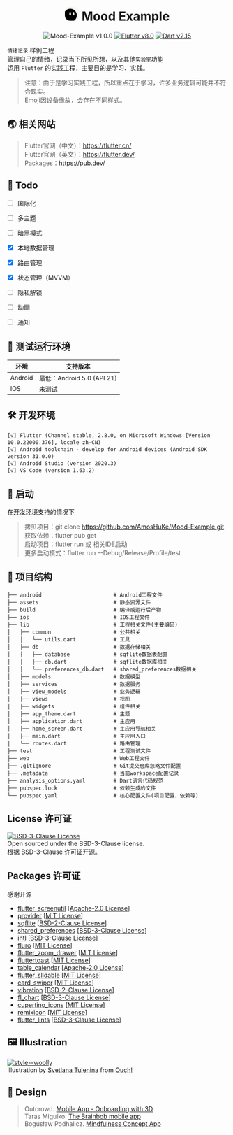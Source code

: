 <h1 align="center"> 
<img src="./README/logo/logo.png" width="32px" style="border-radius:12px;" /> Mood Example
</h1> 

<p align="center">
<img alt="Mood-Example v1.0.0" src="https://img.shields.io/badge/Mood--Example-v1.0.0-3e4663"/> 
<a target="_blank" href="https://flutter.dev/"><img alt="Flutter v8.0" src="https://img.shields.io/badge/Flutter-v8.0-46D1FD"/></a> 
<a target="_blank" href="https://dart.dev/"><img alt="Dart v2.15" src="https://img.shields.io/badge/Dart-v2.15-04599D"/></a> 
</p>


`情绪记录` 样例工程  
管理自己的情绪，记录当下所见所想，以及其他`实验室`功能  
运用 `Flutter` 的实践工程，主要目的是学习、实践。  
> 注意：由于是学习实践工程，所以重点在于学习，许多业务逻辑可能并不符合现实。  
> Emoji因设备缘故，会存在不同样式。  


## 🌏 相关网站

> Flutter官网（中文）：<a target="_blank" href="https://flutter.cn/">https://flutter.cn/</a>  
> Flutter官网（英文）：<a target="_blank" href="https://flutter.dev/">https://flutter.dev/</a>  
> Packages：<a target="_blank" href="https://pub.dev/">https://pub.dev/</a>  


## 🔖 Todo

- [ ] 国际化  
- [ ] 多主题  
- [ ] 暗黑模式  
- [x] 本地数据管理  
- [x] 路由管理  
- [x] 状态管理（MVVM）  
- [ ] 隐私解锁  
- [ ] 动画  
- [ ] 通知  


## 📱 测试运行环境

| 环境 | 支持版本 |  
| --- | --- |  
| Android | 最低：Android 5.0 (API 21) |  
| IOS | 未测试 |  


## 🛠️ 开发环境

```
[√] Flutter (Channel stable, 2.8.0, on Microsoft Windows [Version 10.0.22000.376], locale zh-CN)  
[√] Android toolchain - develop for Android devices (Android SDK version 31.0.0)  
[√] Android Studio (version 2020.3)  
[√] VS Code (version 1.63.2)  
```  


## 🎉 启动

在[开发环境](#%EF%B8%8F-%E5%BC%80%E5%8F%91%E7%8E%AF%E5%A2%83)支持的情况下  

> 拷贝项目：git clone https://github.com/AmosHuKe/Mood-Example.git  
> 获取依赖：flutter pub get  
> 启动项目：flutter run 或 相关IDE启动  
> 更多启动模式：flutter run --Debug/Release/Profile/test  


## 📑 项目结构

```
├── android                       # Android工程文件 
├── assets                        # 静态资源文件
├── build                         # 编译或运行后产物
├── ios                           # IOS工程文件
├── lib                           # 工程相关文件(主要编码)
│   ├── common                    # 公共相关
│   │   └── utils.dart            # 工具
│   ├── db                        # 数据存储相关
│   │   ├── database              # sqflite数据表配置
│   │   ├── db.dart               # sqflite数据库相关
│   │   └── preferences_db.dart   # shared_preferences数据相关
│   ├── models                    # 数据模型
│   ├── services                  # 数据服务
│   ├── view_models               # 业务逻辑
│   ├── views                     # 视图
│   ├── widgets                   # 组件相关
│   ├── app_theme.dart            # 主题
│   ├── application.dart          # 主应用
│   ├── home_screen.dart          # 主应用导航相关
│   ├── main.dart                 # 主应用入口
│   └── routes.dart               # 路由管理
├── test                          # 工程测试文件
├── web                           # Web工程文件
├── .gitignore                    # Git提交仓库忽略文件配置
├── .metadata                     # 当前workspace配置记录
├── analysis_options.yaml         # Dart语言代码规范
├── pubspec.lock                  # 依赖生成的文件
└── pubspec.yaml                  # 核心配置文件(项目配置、依赖等)
```


## License 许可证

[![BSD-3-Clause License](https://img.shields.io/badge/license-BSD--3--Clause-green)](https://github.com/AmosHuKe/Mood-Example/blob/main/LICENSE)  
Open sourced under the BSD-3-Clause license.  
根据 BSD-3-Clause 许可证开源。  


## Packages 许可证  

感谢开源  

* [flutter_screenutil](https://pub.dev/packages/flutter_screenutil) [[Apache-2.0 License](https://pub.dev/packages/flutter_screenutil/license)]  
* [provider](https://pub.dev/packages/provider) [[MIT License](https://pub.dev/packages/provider/license)]  
* [sqflite](https://pub.dev/packages/sqflite) [[BSD-2-Clause License](https://pub.dev/packages/sqflite/license)]  
* [shared_preferences](https://pub.dev/packages/shared_preferences) [[BSD-3-Clause License](https://pub.dev/packages/shared_preferences/license)]  
* [intl](https://pub.dev/packages/intl) [[BSD-3-Clause License](https://pub.dev/packages/intl/license)]  
* [fluro](https://pub.dev/packages/fluro) [[MIT License](https://pub.dev/packages/fluro/license)]  
* [flutter_zoom_drawer](https://pub.dev/packages/flutter_zoom_drawer) [[MIT License](https://pub.dev/packages/flutter_zoom_drawer/license)]  
* [fluttertoast](https://pub.dev/packages/fluttertoast) [[MIT License](https://pub.dev/packages/fluttertoast/license)]  
* [table_calendar](https://pub.dev/packages/table_calendar) [[Apache-2.0 License](https://pub.dev/packages/table_calendar/license)]  
* [flutter_slidable](https://pub.dev/packages/flutter_slidable) [[MIT License](https://pub.dev/packages/flutter_slidable/license)]  
* [card_swiper](https://pub.dev/packages/card_swiper) [[MIT License](https://pub.dev/packages/card_swiper/license)]  
* [vibration](https://pub.dev/packages/vibration) [[BSD-2-Clause License](https://pub.dev/packages/vibration/license)]  
* [fl_chart](https://pub.dev/packages/fl_chart) [[BSD-3-Clause License](https://pub.dev/packages/fl_chart/license)]  
* [cupertino_icons](https://pub.dev/packages/cupertino_icons) [[MIT License](https://pub.dev/packages/cupertino_icons/license)]  
* [remixicon](https://pub.dev/packages/remixicon) [[MIT License](https://pub.dev/packages/remixicon/license)]  
* [flutter_lints](https://pub.dev/packages/flutter_lints) [[BSD-3-Clause License](https://pub.dev/packages/flutter_lints/license)]  


## 🖼️ Illustration

<a target="_blank" href="https://icons8.com/illustrations/style--woolly"><img alt="style--woolly" src="https://img.shields.io/badge/Illustration Style-Woolly-BA5A56"/></a>  
Illustration by <a target="_blank" href="https://icons8.com/illustrations/author/5ed4dd0e01d03600149fec60">Svetlana Tulenina</a> from <a target="_blank" href="https://icons8.com/illustrations">Ouch!</a>  


## 🎨 Design

> Outcrowd. [Mobile App - Onboarding with 3D](https://dribbble.com/shots/14238732-Mobile-App-Onboarding-with-3D)  
> Taras Migulko. [The Brainbob mobile app](https://dribbble.com/shots/15865091-The-Brainbob-mobile-app)  
> Bogusław Podhalicz. [Mindfulness Concept App](https://dribbble.com/shots/15733031-Mindfulness-Concept-App)  

